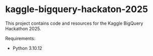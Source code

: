 # kaggle-bigquery-hackaton-2025

This project contains code and resources for the Kaggle BigQuery Hackathon 2025.

Requirements:
- Python 3.10.12